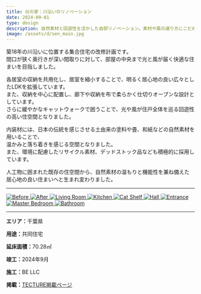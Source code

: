 ```yaml
---
title: 巛の家｜川沿いのリノベーション
date: 2024-09-01
type: design
description: 自然素材と回遊性を活かした自邸リノベーション。素材や風の通り方にこだわった設計です。
image: /assets/d/sen_main.jpg
---
```


築18年の川沿いに位置する集合住宅の改修計画です。  
間口が狭く奥行きが深い間取りに対して、部屋の中央まで光と風が届く快適な住まいを目指しました。

各居室の収納を共用化し、居室を縮小することで、明るく居心地の良い広々としたLDKを拡張しています。  
また、収納を中心に配置し、廊下や収納を布で柔らかく仕切りオープンな設計としています。  
さらに緩やかなキャットウォークで囲うことで、光や風が住戸全体を巡る回遊性の高い住空間となりました。

内装材には、日本の伝統を感じさせる土由来の塗料や畳、和紙などの自然素材を用いることで、  
温かみと落ち着きを感じる空間となりました。  
また、環境に配慮したリサイクル素材、デッドストック品なども積極的に採用しています。

人工物に囲まれた既存の住空間から、自然素材の温もりと機能性を兼ね備えた  
居心地の良い住まいへと生まれ変わりました。

---

<div class="grid md:grid-cols-3 gap-4 my-8">
  <a href="/assets/d/sen_before.png" data-lightbox="gallery" data-title="Before">
    <img src="/assets/d/sen_before.png" alt="Before" class="rounded shadow" />
  </a>
  <a href="/assets/d/sen_after.png" data-lightbox="gallery" data-title="After">
    <img src="/assets/d/sen_after.png" alt="After" class="rounded shadow" />
  </a>
  <a href="/assets/d/sen_ldk.JPG" data-lightbox="gallery" data-title="Living Room">
    <img src="/assets/d/sen_ldk.JPG" alt="Living Room" class="rounded shadow" />
  </a>
  <a href="/assets/d/sen_kitchen.JPG" data-lightbox="gallery" data-title="Kitchen">
    <img src="/assets/d/sen_kitchen.JPG" alt="Kitchen" class="rounded shadow" />
  </a>
  <a href="/assets/d/sen_catwalk.JPG" data-lightbox="gallery" data-title="Cat Shelf">
    <img src="/assets/d/sen_catwalk.JPG" alt="Cat Shelf" class="rounded shadow" />
  </a>
  <a href="/assets/d/sen_corridor.JPG" data-lightbox="gallery" data-title="Hall">
    <img src="/assets/d/sen_corridor.JPG" alt="Hall" class="rounded shadow" />
  </a>
  <a href="/assets/d/sen_corridor2.JPG" data-lightbox="gallery" data-title="Entrance">
    <img src="/assets/d/sen_corridor2.JPG" alt="Entrance" class="rounded shadow" />
  </a>
  <a href="/assets/d/sen_bedroom.JPG" data-lightbox="gallery" data-title="Master Bedroom">
    <img src="/assets/d/sen_bedroom.JPG" alt="Master Bedroom" class="rounded shadow" />
  </a>
  <a href="/assets/d/sen_bathroom.JPG" data-lightbox="gallery" data-title="Bathroom">
    <img src="/assets/d/sen_bathroom.JPG" alt="Bathroom" class="rounded shadow" />
  </a>
</div>

---

<div class="mt-8 text-sm leading-loose">
  <p><strong>エリア：</strong>千葉県</p>
  <p><strong>用途：</strong>共同住宅</p>
  <p><strong>延床面積：</strong>70.28㎡</p>
  <p><strong>竣工：</strong>2024年9月</p>
  <p><strong>施工：</strong>BE LLC</p>
  <p><strong>掲載：</strong><a href="https://www.tecture.jp/projects/5608" target="_blank" class="underline text-[var(--color-highlight)]">TECTURE掲載ページ</a></p>
</div>
